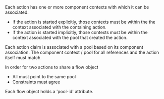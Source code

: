 
Each action has one or more component contexts with which it can be associated.
- If the action is started explicitly, those contexts must be within the the
  context associated with the containing action.
- If the action is started implicitly, those contexts must be within the
  context associated with the pool that created the action.

Each action claim is associated with a pool based on its component association.
The component context / pool for all references and the action itself must match.

In order for two actions to share a flow object
- All must point to the same pool
- Constraints must agree

Each flow object holds a 'pool-id' attribute. 